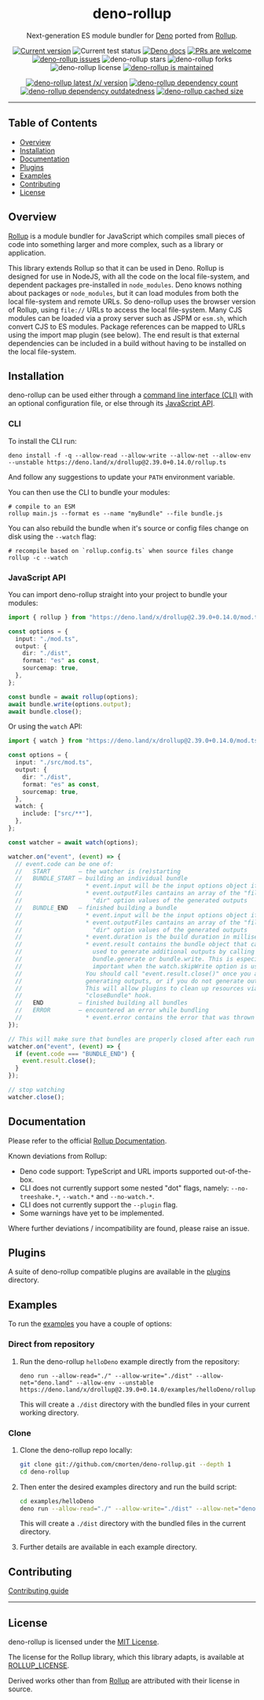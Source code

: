 <p align="center">
  <h1 align="center">deno-rollup</h1>
</p>
<p align="center">
Next-generation ES module bundler for <a href="https://deno.land/">Deno</a> ported from <a href="https://github.com/rollup/rollup">Rollup</a>.</p>
<p align="center">
   <a href="https://github.com/cmorten/deno-rollup/tags/"><img src="https://img.shields.io/github/tag/cmorten/deno-rollup" alt="Current version" /></a>
   <img src="https://github.com/cmorten/deno-rollup/workflows/Test/badge.svg" alt="Current test status" />
   <a href="https://doc.deno.land/https/deno.land/x/drollup/mod.ts"><img src="https://doc.deno.land/badge.svg" alt="Deno docs" /></a>
   <a href="http://makeapullrequest.com"><img src="https://img.shields.io/badge/PRs-welcome-brightgreen.svg" alt="PRs are welcome" /></a>
   <a href="https://github.com/cmorten/deno-rollup/issues/"><img src="https://img.shields.io/github/issues/cmorten/deno-rollup" alt="deno-rollup issues" /></a>
   <img src="https://img.shields.io/github/stars/cmorten/deno-rollup" alt="deno-rollup stars" />
   <img src="https://img.shields.io/github/forks/cmorten/deno-rollup" alt="deno-rollup forks" />
   <img src="https://img.shields.io/github/license/cmorten/deno-rollup" alt="deno-rollup license" />
   <a href="https://github.com/cmorten/deno-rollup/graphs/commit-activity"><img src="https://img.shields.io/badge/Maintained%3F-yes-green.svg" alt="deno-rollup is maintained" /></a>
</p>
<p align="center">
   <a href="https://deno.land/x/drollup"><img src="https://img.shields.io/endpoint?url=https%3A%2F%2Fdeno-visualizer.danopia.net%2Fshields%2Flatest-version%2Fx%2Fdrollup%2Fmod.ts" alt="deno-rollup latest /x/ version" /></a>
   <a href="https://deno-visualizer.danopia.net/dependencies-of/https/deno.land/x/drollup/mod.ts"><img src="https://img.shields.io/endpoint?url=https%3A%2F%2Fdeno-visualizer.danopia.net%2Fshields%2Fdep-count%2Fx%2Fdrollup%2Fmod.ts" alt="deno-rollup dependency count" /></a>
   <a href="https://deno-visualizer.danopia.net/dependencies-of/https/deno.land/x/drollup/mod.ts"><img src="https://img.shields.io/endpoint?url=https%3A%2F%2Fdeno-visualizer.danopia.net%2Fshields%2Fupdates%2Fx%2Fdrollup%2Fmod.ts" alt="deno-rollup dependency outdatedness" /></a>
   <a href="https://deno-visualizer.danopia.net/dependencies-of/https/deno.land/x/drollup/mod.ts"><img src="https://img.shields.io/endpoint?url=https%3A%2F%2Fdeno-visualizer.danopia.net%2Fshields%2Fcache-size%2Fx%2Fdrollup%2Fmod.ts" alt="deno-rollup cached size" /></a>
</p>

---

## Table of Contents

- [Overview](#overview)
- [Installation](#installation)
- [Documentation](#documentation)
- [Plugins](#plugins)
- [Examples](#examples)
- [Contributing](#contributing)
- [License](#license)

## Overview

[Rollup](https://github.com/rollup/rollup) is a module bundler for JavaScript which compiles small pieces of code into something larger and more complex, such as a library or application.

This library extends Rollup so that it can be used in Deno. Rollup is designed for use in NodeJS, with all the code on the local file-system, and dependent packages pre-installed in `node_modules`. Deno knows nothing about packages or `node_modules`, but it can load modules from both the local file-system and remote URLs. So deno-rollup uses the browser version of Rollup, using `file://` URLs to access the local file-system. Many CJS modules can be loaded via a proxy server such as JSPM or `esm.sh`, which convert CJS to ES modules. Package references can be mapped to URLs using the import map plugin (see below). The end result is that external dependencies can be included in a build without having to be installed on the local file-system.

## Installation

deno-rollup can be used either through a [command line interface (CLI)](https://rollupjs.org/guide/en/#command-line-reference) with an optional configuration file, or else through its [JavaScript API](https://rollupjs.org/guide/en/#javascript-api).

### CLI

To install the CLI run:

```console
deno install -f -q --allow-read --allow-write --allow-net --allow-env --unstable https://deno.land/x/drollup@2.39.0+0.14.0/rollup.ts
```

And follow any suggestions to update your `PATH` environment variable.

You can then use the CLI to bundle your modules:

```console
# compile to an ESM
rollup main.js --format es --name "myBundle" --file bundle.js
```

You can also rebuild the bundle when it's source or config files change on disk using the `--watch` flag:

```console
# recompile based on `rollup.config.ts` when source files change
rollup -c --watch
```

### JavaScript API

You can import deno-rollup straight into your project to bundle your modules:

```ts
import { rollup } from "https://deno.land/x/drollup@2.39.0+0.14.0/mod.ts";

const options = {
  input: "./mod.ts",
  output: {
    dir: "./dist",
    format: "es" as const,
    sourcemap: true,
  },
};

const bundle = await rollup(options);
await bundle.write(options.output);
await bundle.close();
```

Or using the `watch` API:

```ts
import { watch } from "https://deno.land/x/drollup@2.39.0+0.14.0/mod.ts";

const options = {
  input: "./src/mod.ts",
  output: {
    dir: "./dist",
    format: "es" as const,
    sourcemap: true,
  },
  watch: {
    include: ["src/**"],
  },
};

const watcher = await watch(options);

watcher.on("event", (event) => {
  // event.code can be one of:
  //   START        — the watcher is (re)starting
  //   BUNDLE_START — building an individual bundle
  //                  * event.input will be the input options object if present
  //                  * event.outputFiles cantains an array of the "file" or
  //                    "dir" option values of the generated outputs
  //   BUNDLE_END   — finished building a bundle
  //                  * event.input will be the input options object if present
  //                  * event.outputFiles cantains an array of the "file" or
  //                    "dir" option values of the generated outputs
  //                  * event.duration is the build duration in milliseconds
  //                  * event.result contains the bundle object that can be
  //                    used to generate additional outputs by calling
  //                    bundle.generate or bundle.write. This is especially
  //                    important when the watch.skipWrite option is used.
  //                  You should call "event.result.close()" once you are done
  //                  generating outputs, or if you do not generate outputs.
  //                  This will allow plugins to clean up resources via the
  //                  "closeBundle" hook.
  //   END          — finished building all bundles
  //   ERROR        — encountered an error while bundling
  //                  * event.error contains the error that was thrown
});

// This will make sure that bundles are properly closed after each run
watcher.on("event", (event) => {
  if (event.code === "BUNDLE_END") {
    event.result.close();
  }
});

// stop watching
watcher.close();
```

## Documentation

Please refer to the official [Rollup Documentation](https://rollupjs.org).

Known deviations from Rollup:

- Deno code support: TypeScript and URL imports supported out-of-the-box.
- CLI does not currently support some nested "dot" flags, namely: `--no-treeshake.*`, `--watch.*` and `--no-watch.*`.
- CLI does not currently support the `--plugin` flag.
- Some warnings have yet to be implemented.

Where further deviations / incompatibility are found, please raise an issue.

## Plugins

A suite of deno-rollup compatible plugins are available in the [plugins](./plugins) directory.

## Examples

To run the [examples](./examples) you have a couple of options:

### Direct from repository

1. Run the deno-rollup `helloDeno` example directly from the repository:

   ```console
   deno run --allow-read="./" --allow-write="./dist" --allow-net="deno.land" --allow-env --unstable https://deno.land/x/drollup@2.39.0+0.14.0/examples/helloDeno/rollup.build.ts
   ```

   This will create a `./dist` directory with the bundled files in your current working directory.

### Clone

1. Clone the deno-rollup repo locally:

   ```bash
   git clone git://github.com/cmorten/deno-rollup.git --depth 1
   cd deno-rollup
   ```

1. Then enter the desired examples directory and run the build script:

   ```bash
   cd examples/helloDeno
   deno run --allow-read="./" --allow-write="./dist" --allow-net="deno.land" --allow-env --unstable ./rollup.build.ts
   ```

   This will create a `./dist` directory with the bundled files in the current directory.

1. Further details are available in each example directory.

## Contributing

[Contributing guide](https://github.com/cmorten/deno-rollup/blob/main/.github/CONTRIBUTING.md)

---

## License

deno-rollup is licensed under the [MIT License](./LICENSE.md).

The license for the Rollup library, which this library adapts, is available at [ROLLUP_LICENSE](./ROLLUP_LICENSE.md).

Derived works other than from [Rollup](https://github.com/rollup/rollup) are attributed with their license in source.

